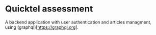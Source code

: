 # Quicktel assessment

A backend application with user authentication and articles managment, 
using (graphql)[https://graphql.org].
